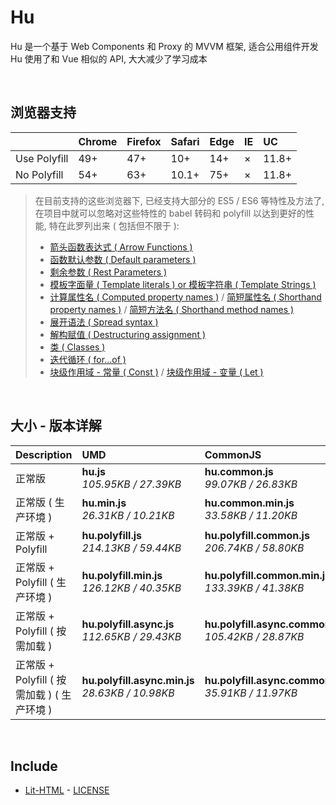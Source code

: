 # Hu
Hu 是一个基于 Web Components 和 Proxy 的 MVVM 框架, 适合公用组件开发<br>
Hu 使用了和 Vue 相似的 API, 大大减少了学习成本

<br>

## 浏览器支持

|              | Chrome | Firefox | Safari | Edge | IE | UC    |
| :-           | :-     | :-      | :-     | :-   | :- | :-    |
| Use Polyfill | 49+    | 47+     | 10+    | 14+  | ×  | 11.8+ |
| No Polyfill  | 54+    | 63+     | 10.1+  | 75+  | ×  | 11.8+ |

> 在目前支持的这些浏览器下, 已经支持大部分的 ES5 / ES6 等特性及方法了,<br>
> 在项目中就可以忽略对这些特性的 babel 转码和 polyfill 以达到更好的性能, 特在此罗列出来 ( 包括但不限于 ): <br>
  > - [箭头函数表达式 ( Arrow Functions )](https://developer.mozilla.org/zh-CN/docs/Web/JavaScript/Reference/Functions/Arrow_functions)
  > - [函数默认参数 ( Default parameters )](https://developer.mozilla.org/zh-CN/docs/Web/JavaScript/Reference/Functions/Default_parameters)
  > - [剩余参数 ( Rest Parameters )](https://developer.mozilla.org/zh-CN/docs/Web/JavaScript/Reference/Functions/Rest_parameters)
  > - [模板字面量 ( Template literals ) or 模板字符串 ( Template Strings )](https://developer.mozilla.org/zh-CN/docs/Web/JavaScript/Reference/template_strings)
  > - [计算属性名 ( Computed property names )](https://developer.mozilla.org/zh-CN/docs/Web/JavaScript/Reference/Operators/Object_initializer#计算属性名) / [简短属性名 ( Shorthand property names )](https://developer.mozilla.org/zh-CN/docs/Web/JavaScript/Reference/Operators/Object_initializer#属性定义) / [简短方法名 ( Shorthand method names )](https://developer.mozilla.org/zh-CN/docs/Web/JavaScript/Reference/Operators/Object_initializer#方法定义)
  > - [展开语法 ( Spread syntax )](https://developer.mozilla.org/zh-CN/docs/Web/JavaScript/Reference/Operators/Spread_syntax)
  > - [解构赋值 ( Destructuring assignment )](https://developer.mozilla.org/zh-CN/docs/Web/JavaScript/Reference/Operators/Destructuring_assignment)
  > - [类 ( Classes )](https://developer.mozilla.org/zh-CN/docs/Web/JavaScript/Reference/Classes)
  > - [迭代循环 ( for...of )](https://developer.mozilla.org/zh-CN/docs/Web/JavaScript/Reference/Statements/for...of)
  > - [块级作用域 - 常量 ( Const )](https://developer.mozilla.org/zh-CN/docs/Web/JavaScript/Reference/Statements/const) / [块级作用域 - 变量 ( Let )](https://developer.mozilla.org/zh-CN/docs/Web/JavaScript/Reference/Statements/let)

<br>

## 大小 - 版本详解
| Description | UMD | CommonJS | ES Module |
| :- | :- | :- | :- |
| 正常版 | **hu.js**<br>*105.95KB / 27.39KB* | **hu.common.js**<br>*99.07KB / 26.83KB* | **hu.esm.js**<br>*99.06KB / 26.81KB* |
| 正常版 ( 生产环境 ) | **hu.min.js**<br>*26.31KB / 10.21KB* | **hu.common.min.js**<br>*33.58KB / 11.20KB* | **hu.esm.min.js**<br>*26.14KB / 10.14KB* |
| 正常版 + Polyfill | **hu.polyfill.js**<br>*214.13KB / 59.44KB* | **hu.polyfill.common.js**<br>*206.74KB / 58.80KB* | **hu.polyfill.esm.js**<br>*206.72KB / 58.79KB* |
| 正常版 + Polyfill ( 生产环境 ) | **hu.polyfill.min.js**<br>*126.12KB / 40.35KB* | **hu.polyfill.common.min.js**<br>*133.39KB / 41.38KB* | **hu.polyfill.esm.min.js**<br>*125.95KB / 40.29KB* |
| 正常版 + Polyfill ( 按需加载 ) | **hu.polyfill.async.js**<br>*112.65KB / 29.43KB* | **hu.polyfill.async.common.js**<br>*105.42KB / 28.87KB* | **hu.polyfill.async.esm.js**<br>*105.40KB / 28.85KB* |
| 正常版 + Polyfill ( 按需加载 ) ( 生产环境 ) | **hu.polyfill.async.min.js**<br>*28.63KB / 10.98KB* | **hu.polyfill.async.common.min.js**<br>*35.91KB / 11.97KB* | **hu.polyfill.async.esm.min.js**<br>*28.46KB / 10.91KB* |

<br>

## Include
  - [Lit-HTML](https://github.com/Polymer/lit-html) \- [LICENSE](https://github.com/Polymer/lit-html/blob/master/LICENSE)